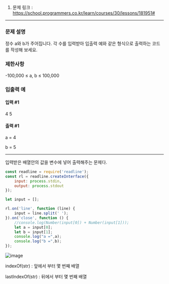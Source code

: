 1. 문제 링크 : https://school.programmers.co.kr/learn/courses/30/lessons/181951#

---
### 문제 설명

정수 a와 b가 주어집니다. 각 수를 입력받아 입출력 예와 같은 형식으로 출력하는 코드를 작성해 보세요.

### 제한사항

-100,000 ≤ a, b ≤ 100,000

### 입출력 예

#### 입력 #1

4 5

#### 출력 #1

a = 4

b = 5

---

입력받은 배열안의 값을 변수에 넣어 출력해주는 문제다.

~~~js
const readline = require('readline');
const rl = readline.createInterface({
    input: process.stdin,
    output: process.stdout
});

let input = [];

rl.on('line', function (line) {
    input = line.split(' ');
}).on('close', function () {
    //console.log(Number(input[0]) + Number(input[1]));
    let a = input[0];
    let b = input[1];
    console.log("a =",a);
    console.log("b =",b);
});
~~~

![image](https://github.com/Leejinuk123/ProgrammersCodingTest/assets/50895677/a2e4262e-db30-4a91-8224-514546066098)

indexOf(str) : 앞에서 부터 몇 번째 배열

lastIndexOf(str) : 뒤에서 부터 몇 번째 배열

